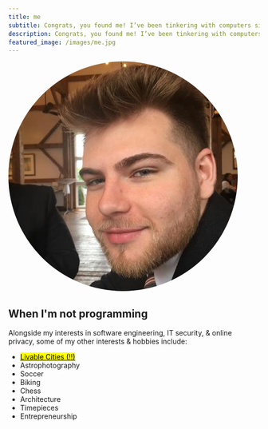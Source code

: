 ```yaml
---
title: me
subtitle: Congrats, you found me! I’ve been tinkering with computers since I was 10 years old and I built my first computer a year later at 11 (thank you Dad). The rest is history. I am always challenging mysely, learning, or adding something new to my toolbox. My primary areas of interest include <mark>programming</mark>, <mark>networking</mark>, and <mark>distributed systems</mark>. 
description: Congrats, you found me! I’ve been tinkering with computers since I was 10 years old and I built my first computer a year later at 11 (thank you Dad). The rest is history. I am always challenging mysely, learning, or adding something new to my toolbox. My primary areas of interest include <mark>programming</mark>, <mark>networking</mark>, and <mark>distributed systems</mark>. 
featured_image: /images/me.jpg
---
```


<img src="images/me.jpg" style="border-radius: 50%;" ondragstart="return false"
onselectstart="false">

## When I'm not programming 

Alongside my interests in software engineering, IT security, & online privacy, some of my other interests & hobbies include:

- [<mark>Livable Cities (!!)</mark>](https://www.youtube.com/c/notjustbikes)
- Astrophotography
- Soccer
- Biking
- Chess
- Architecture
- Timepieces 
- Entrepreneurship
